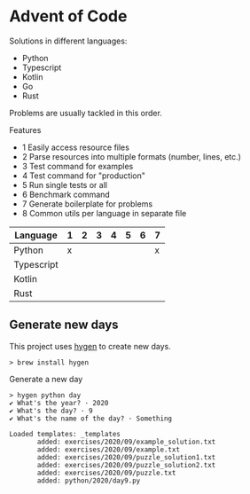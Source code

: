 Advent of Code
==============

Solutions in different languages:
- Python 
- Typescript
- Kotlin
- Go
- Rust

Problems are usually tackled in this order.

Features
- 1 Easily access resource files
- 2 Parse resources into multiple formats (number, lines, etc.)
- 3 Test command for examples
- 4 Test command for "production"
- 5 Run single tests or all
- 6 Benchmark command
- 7 Generate boilerplate for problems
- 8 Common utils per language in separate file


| Language   | 1   | 2   | 3   | 4   | 5   | 6   | 7   |
| ---------- | --- | --- | --- | --- | --- | --- | --- |
| Python     | x   |     |     |     |     |     | x   |
| Typescript |     |     |     |     |     |     |     |
| Kotlin     |     |     |     |     |     |     |     |
| Rust       |     |     |     |     |     |     |     |


## Generate new days

This project uses [hygen](https://github.com/jondot/hygen) to create new days.

```
> brew install hygen
```

Generate a new day

```
> hygen python day
✔ What's the year? · 2020
✔ What's the day? · 9
✔ What's the name of the day? · Something

Loaded templates: _templates
       added: exercises/2020/09/example_solution.txt
       added: exercises/2020/09/example.txt
       added: exercises/2020/09/puzzle_solution1.txt
       added: exercises/2020/09/puzzle_solution2.txt
       added: exercises/2020/09/puzzle.txt
       added: python/2020/day9.py
```